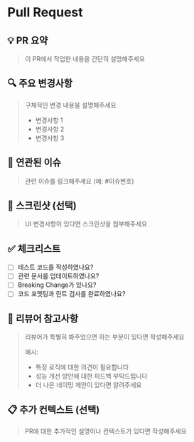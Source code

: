 # Pull Request

## 💡 PR 요약

> 이 PR에서 작업한 내용을 간단히 설명해주세요

## 🔍 주요 변경사항

> 구체적인 변경 내용을 설명해주세요
> - 변경사항 1
> - 변경사항 2
> - 변경사항 3

## 🔗 연관된 이슈

> 관련 이슈를 링크해주세요 (예: #이슈번호)

## 📸 스크린샷 (선택)

> UI 변경사항이 있다면 스크린샷을 첨부해주세요

## ✅ 체크리스트

- [ ] 테스트 코드를 작성하였나요?
- [ ] 관련 문서를 업데이트하였나요?
- [ ] Breaking Change가 있나요?
- [ ] 코드 포맷팅과 린트 검사를 완료하였나요?

## 🙏 리뷰어 참고사항

> 리뷰어가 특별히 봐주었으면 하는 부분이 있다면 작성해주세요
> 
> 예시:
> - 특정 로직에 대한 의견이 필요합니다
> - 성능 개선 방안에 대한 피드백 부탁드립니다
> - 더 나은 네이밍 제안이 있다면 알려주세요

## 📋 추가 컨텍스트 (선택)

> PR에 대한 추가적인 설명이나 컨텍스트가 있다면 작성해주세요
